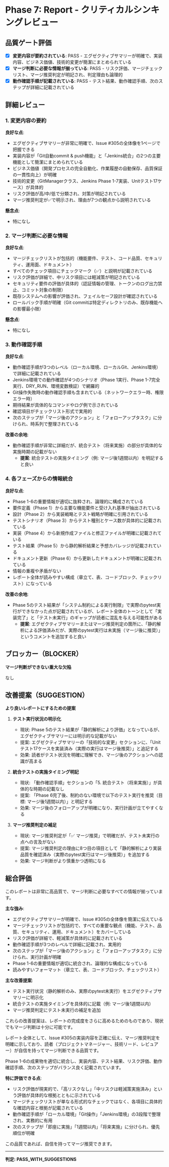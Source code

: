 # Phase 7: Report - クリティカルシンキングレビュー

## 品質ゲート評価

- [x] **変更内容が要約されている**: PASS - エグゼクティブサマリーが明確で、実装内容、ビジネス価値、技術的変更が簡潔にまとめられている
- [x] **マージ判断に必要な情報が揃っている**: PASS - リスク評価、マージチェックリスト、マージ推奨判定が明記され、判定理由も論理的
- [x] **動作確認手順が記載されている**: PASS - テスト結果、動作確認手順、次のステップが詳細に記載されている

## 詳細レビュー

### 1. 変更内容の要約

**良好な点**:
- エグゼクティブサマリーが非常に明確で、Issue #305の全体像を1ページで把握できる
- 実装内容が「Git自動commit & push機能」と「Jenkins統合」の2つの主要機能として簡潔にまとめられている
- ビジネス価値（開発プロセスの完全自動化、作業履歴の自動保存、品質保証の一貫性向上）が明確
- 技術的変更（GitManagerクラス、Jenkins Phase 1-7実装、Unitテスト17ケース）が具体的
- リスク評価が高/中/低で分類され、対策が明記されている
- マージ推奨判定が✅で明示され、理由が7つの観点から説明されている

**懸念点**:
- 特になし

### 2. マージ判断に必要な情報

**良好な点**:
- マージチェックリストが包括的（機能要件、テスト、コード品質、セキュリティ、運用面、ドキュメント）
- すべてのチェック項目にチェックマーク（✅）と説明が記載されている
- リスク評価が詳細で、中リスク項目には軽減策が明記されている
- セキュリティ要件の評価が具体的（認証情報の管理、トークンのログ出力禁止、コミット対象の制限）
- 既存システムへの影響が評価され、フェイルセーフ設計が確認されている
- ロールバック手順が明確（Git commitは特定ディレクトリのみ、既存機能への影響最小限）

**懸念点**:
- 特になし

### 3. 動作確認手順

**良好な点**:
- 動作確認手順が3つのレベル（ローカル環境、ローカルGit、Jenkins環境）で詳細に記載されている
- Jenkins環境での動作確認が4つのシナリオ（Phase 1実行、Phase 1-7完全実行、DRY_RUN、環境変数検証）で網羅的
- Git操作失敗時の動作確認手順も含まれている（ネットワークエラー時、権限エラー時）
- 期待結果が具体的なコマンドやログ例で示されている
- 確認項目がチェックリスト形式で実用的
- 次のステップが「マージ後のアクション」と「フォローアップタスク」に分けられ、時系列で整理されている

**改善の余地**:
- 動作確認手順が非常に詳細だが、統合テスト（将来実施）の部分が具体的な実施時期の記載がない
  - **提案**: 統合テストの実施タイミング（例: マージ後1週間以内）を明記すると良い

### 4. 各フェーズからの情報統合

**良好な点**:
- Phase 1-6の重要情報が適切に抜粋され、論理的に構成されている
- 要件定義（Phase 1）から主要な機能要件と受け入れ基準が抽出されている
- 設計（Phase 2）から実装戦略とテスト戦略が明確に引用されている
- テストシナリオ（Phase 3）からテスト種別とケース数が具体的に記載されている
- 実装（Phase 4）から新規作成ファイルと修正ファイルが明確に記載されている
- テスト結果（Phase 5）から静的解析結果と予想カバレッジが記載されている
- ドキュメント更新（Phase 6）から更新したドキュメントが明確に記載されている
- 情報の重複や矛盾がない
- レポート全体が読みやすい構成（章立て、表、コードブロック、チェックリスト）になっている

**改善の余地**:
- Phase 5のテスト結果が「システム制約による実行制限」で実際のpytest実行ができなかった点が記載されているが、レポート全体のトーンとして「実装完了」と「テスト未実行」のギャップが読者に混乱を与える可能性がある
  - **提案**: エグゼクティブサマリーまたはマージ推奨判定の箇所に、「静的解析による評価済みだが、実際のpytest実行は未実施（マージ後に推奨）」というコメントを追加すると良い

## ブロッカー（BLOCKER）

**マージ判断ができない重大な欠陥**

なし

## 改善提案（SUGGESTION）

**より良いレポートにするための提案**

1. **テスト実行状況の明示化**
   - 現状: Phase 5のテスト結果が「静的解析により評価」となっているが、エグゼクティブサマリーには明示的な記載がない
   - 提案: エグゼクティブサマリーの「技術的な変更」セクションに、「Unitテスト17ケースを実装済み（実際の実行はマージ後推奨）」と追記する
   - 効果: 読者がテスト状況を明確に理解でき、マージ後のアクションへの認識が高まる

2. **統合テストの実施タイミング明記**
   - 現状: 「動作確認手順」セクションの「5. 統合テスト（将来実施）」が具体的な時期の記載なし
   - 提案: 「Phase 6完了後、制約のない環境で以下のテスト実行を推奨（目標: マージ後1週間以内）」と明記する
   - 効果: マージ後のフォローアップが明確になり、実行計画が立てやすくなる

3. **マージ推奨判定の補足**
   - 現状: マージ推奨判定が「✅ マージ推奨」で明確だが、テスト未実行の点への言及がない
   - 提案: マージ推奨判定の理由に8つ目の項目として「静的解析により実装品質を確認済み（実際のpytest実行はマージ後推奨）」を追加する
   - 効果: マージ判断がより慎重かつ透明になる

## 総合評価

このレポートは非常に高品質で、マージ判断に必要なすべての情報が揃っています。

**主な強み**:
- エグゼクティブサマリーが明確で、Issue #305の全体像を簡潔に伝えている
- マージチェックリストが包括的で、すべての重要な観点（機能、テスト、品質、セキュリティ、運用、ドキュメント）をカバーしている
- リスク評価が詳細で、軽減策が具体的に記載されている
- 動作確認手順が3つのレベルで詳細に記載され、実用的
- 次のステップが「マージ後のアクション」と「フォローアップタスク」に分けられ、実行計画が明確
- Phase 1-6の重要情報が適切に統合され、論理的な構成になっている
- 読みやすいフォーマット（章立て、表、コードブロック、チェックリスト）

**主な改善提案**:
- テスト実行状況（静的解析のみ、実際のpytest未実行）をエグゼクティブサマリーに明示化
- 統合テストの実施タイミングを具体的に記載（例: マージ後1週間以内）
- マージ推奨判定にテスト未実行の補足を追加

これらの改善提案は、レポートの完成度をさらに高めるためのものであり、現状でもマージ判断は十分に可能です。

レポート全体として、Issue #305の実装内容を正確に伝え、マージ推奨判定を明確に示しており、読者（プロジェクトマネージャー、技術リード、レビュアー）が自信を持ってマージ判断できる品質です。

Phase 1-6の成果物を適切に統合し、実装内容、テスト結果、リスク評価、動作確認手順、次のステップがバランス良く記載されています。

**特に評価できる点**:
- リスク評価が現実的で、「高リスクなし」「中リスクは軽減策実施済み」という評価が具体的な根拠とともに示されている
- マージチェックリストが単なる形式的なチェックではなく、各項目に具体的な確認内容と根拠が記載されている
- 動作確認手順が「ローカル環境」「Git操作」「Jenkins環境」の3段階で整理され、実務的に有用
- 次のステップが「即座に実施」「1週間以内」「将来実施」に分けられ、優先順位が明確

この品質であれば、自信を持ってマージ推奨できます。

---
**判定: PASS_WITH_SUGGESTIONS**